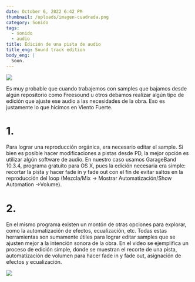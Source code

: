 ```yaml
---
date: October 6, 2022 6:42 PM
thumbnail: /uploads/imagen-cuadrada.png
category: Sonido
tags:
  - sonido
  - audio
title: Edición de una pista de audio
title_eng: Sound track edition
body_eng: |
  Soon.
---
```

<div>

![](/uploads/imagen-vertical.png)

</div>

<div>

Es muy probable que cuando trabajemos con samples que bajamos desde algún repositorio como Freesound u otros debamos realizar algún tipo de edición que ajuste ese audio a las necesidades de la obra. Eso es justamente lo que hicimos en Viento Fuerte.

# 1.

Para lograr una reproducción orgánica, era necesario editar el sample. Si bien es posible hacer modificaciones a pistas desde PD, la mejor opción es utilizar algún software de audio. En nuestro caso usamos GarageBand 10.3.4, programa gratuito para OS X, pues la edición necesaria era simple: recortar la pista y hacer fade in y fade out con el fin de evitar saltos en la reproducción del loop (Mezcla/Mix -> Mostrar Automatización/Show Automation ->Volume).

# 2.

En el mismo programa existen un montón de otras opciones para explorar, como la automatización de efectos, ecualización, etc. Todas estas herramientas son sumamente útiles para lograr editar samples que se ajusten mejor a la intención sonora de la obra. En el video se ejemplifica un proceso de edición simple, donde se muestran el recorte de una pista, automatización de volumen para hacer fade in y fade out, asignación de efectos y ecualización.

</div>

<div>

![](/uploads/imagen-horizontal.png)